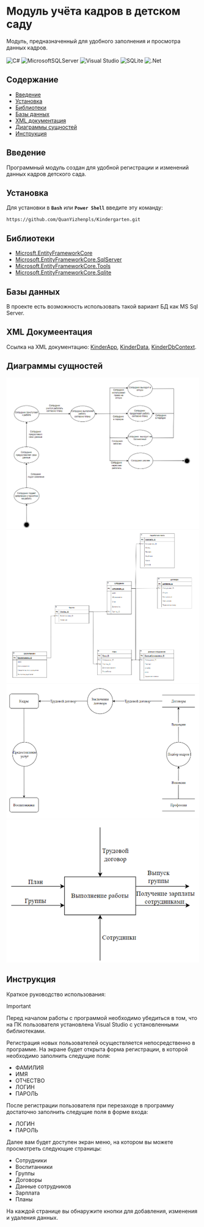# Модуль учёта кадров в детском саду
Модуль, предназначенный для удобного заполнения и просмотра данных кадров. \
\
![C#](https://img.shields.io/badge/c%23-%23239120.svg?style=for-the-badge&logo=csharp&logoColor=white)
![MicrosoftSQLServer](https://img.shields.io/badge/Microsoft%20SQL%20Server-CC2927?style=for-the-badge&logo=microsoft%20sql%20server&logoColor=white)
![Visual Studio](https://img.shields.io/badge/Visual%20Studio-5C2D91.svg?style=for-the-badge&logo=visual-studio&logoColor=white)
![SQLite](https://img.shields.io/badge/sqlite-%2307405e.svg?style=for-the-badge&logo=sqlite&logoColor=white)
![.Net](https://img.shields.io/badge/.NET-5C2D91?style=for-the-badge&logo=.net&logoColor=white)


## Содержание
- [Введение](#введение)
- [Установка](#установка)
- [Библиотеки](#библиотеки)
- [Базы данных](#базы-данных)
- [XML документация](#xml-документация)
- [Диаграммы сущностей](#диаграммы-сущностей)
- [Инструкция](#инструкция)
  
## Введение
Программный модуль создан для удобной регистрации и изменений данных кадров детского сада.

## Установка
Для установки в **`Bash`** или **`Power Shell`** введите эту команду:
```
https://github.com/QuanYizhenpls/Kindergarten.git
```

## Библиотеки
* [Microsft.EntityFrameworkCore](https://www.nuget.org/packages/Microsoft.EntityFrameworkCore/)
* [Microsoft.EntityFrameworkCore.SqlServer](https://www.nuget.org/packages/Microsoft.EntityFrameworkCore.SqlServer/10.0.0-preview.2.25163.8)
* [Microsoft.EntityFrameworkCore.Tools](https://www.nuget.org/packages/Microsoft.EntityFrameworkCore.Tools/10.0.0-preview.2.25163.8)
* [Microsoft.EntityFrameworkCore.Sqlite](https://www.nuget.org/packages/Microsoft.EntityFrameworkCore.Sqlite/10.0.0-preview.2.25163.8)

## Базы данных
В проекте есть возможность использовать такой вариант БД как MS Sql Server.

## XML Докумеентация
Ссылка на XML документацию:
[KinderApp](https://github.com/QuanYizhenpls/Kindergarten/blob/main/KinderApp.xml),
[KinderData](https://github.com/QuanYizhenpls/Kindergarten/blob/main/KinderData.xml),
[KinderDbContext](https://github.com/QuanYizhenpls/Kindergarten/blob/main/KinderDbContext.xml).

## Диаграммы сущностей
![Диаграмма переходов состояний](https://github.com/QuanYizhenpls/Kindergarten/blob/main/%D0%94%D0%B8%D0%B0%D0%B3%D1%80%D0%B0%D0%BC%D0%BC%D0%B0%20%D0%BF%D0%B5%D1%80%D0%B5%D1%85%D0%BE%D0%B4%D0%BE%D0%B2%20%D1%81%D0%BE%D1%81%D1%82%D0%BE%D1%8F%D0%BD%D0%B8%D0%B9.png)
![Диаграмма сущность-связь](https://github.com/QuanYizhenpls/Kindergarten/blob/main/%D0%94%D0%B8%D0%B0%D0%B3%D1%80%D0%B0%D0%BC%D0%BC%D0%B0%20%C2%AB%D1%81%D1%83%D1%89%D0%BD%D0%BE%D1%81%D1%82%D1%8C%E2%80%93%D1%81%D0%B2%D1%8F%D0%B7%D1%8C%C2%BB.png)
![Диаграмма потоков данных](https://github.com/QuanYizhenpls/Kindergarten/blob/main/%D0%94%D0%B8%D0%B0%D0%B3%D1%80%D0%B0%D0%BC%D0%BC%D0%B0%20%D0%BF%D0%BE%D1%82%D0%BE%D0%BA%D0%BE%D0%B2%20%D0%B4%D0%B0%D0%BD%D0%BD%D1%8B%D1%85.png)
![Функциональная диаграмма](https://github.com/QuanYizhenpls/Kindergarten/blob/main/%D0%A4%D1%83%D0%BD%D0%BA%D1%86%D0%B8%D0%BE%D0%BD%D0%B0%D0%BB%D1%8C%D0%BD%D0%B0%D1%8F%20%D0%B4%D0%B8%D0%B0%D0%B3%D1%80%D0%B0%D0%BC%D0%BC%D0%B0.png)

## Инструкция
Краткое руководство использования:
> [!IMPORTANT]
> Перед началом работы с программой необходимо убедиться в том, что на ПК пользователя установлена Visual Studio с установленными библиотеками.

  Регистрация новых пользователей осуществляется непосредственно в программе. На экране будет открыта форма регистрации, в которой необходимо заполнить следущие поля:
 - ФАМИЛИЯ
 - ИМЯ
 - ОТЧЕСТВО
 - ЛОГИН
 - ПАРОЛЬ

  После регистрации пользователя при перезаходе в программу достаточно заполнить следущие поля в форме входа:
 - ЛОГИН
 - ПАРОЛЬ
 
  Далее вам будет доступен экран меню, на котором вы можете просмотреть следующие страницы:
 - Сотрудники
 - Воспитанники
 - Группы
 - Договоры
 - Данные сотрудников
 - Зарплата
 - Планы
   
  На каждой странице вы обнаружите кнопки для добавления, изменения и удаления данных. 
